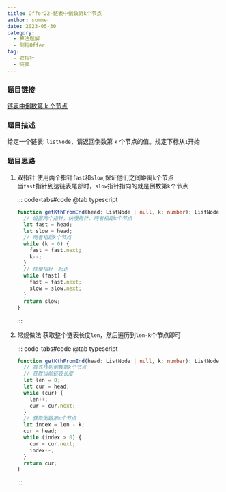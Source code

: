 ```yaml
---
title: Offer22-链表中倒数第k个节点
anthor: summer
date: 2023-05-30
category:
  - 算法题解
  - 剑指Offer
tag:
  - 双指针
  - 链表
---
```


### 题目链接

[链表中倒数第 k 个节点](https://leetcode-cn.com/problems/lian-biao-zhong-dao-shu-di-kge-jie-dian-lcof/)

### 题目描述

给定一个链表: `listNode`，请返回倒数第 `k` 个节点的值。规定下标从`1`开始

### 题目思路

1. 双指针
   使用两个指针`fast`和`slow`,保证他们之间距离`k`个节点  
   当`fast`指针到达链表尾部时，`slow`指针指向的就是倒数第`k`个节点

   ::: code-tabs#code
   @tab typescript

   ```typescript
   function getKthFromEnd(head: ListNode | null, k: number): ListNode | null {
     // 设置两个指针，快慢指针，两者相距k个节点
     let fast = head;
     let slow = head;
     // 两者相距k个节点
     while (k > 0) {
       fast = fast.next;
       k--;
     }
     // 快慢指针一起走
     while (fast) {
       fast = fast.next;
       slow = slow.next;
     }
     return slow;
   }
   ```

   :::

2. 常规做法
   获取整个链表长度`len`，然后遍历到`len-k`个节点即可

   ::: code-tabs#code
   @tab typescript

   ```typescript
   function getKthFromEnd(head: ListNode | null, k: number): ListNode | null {
     // 首先找到倒数第k个节点
     // 获取当前链表长度
     let len = 0;
     let cur = head;
     while (cur) {
       len++;
       cur = cur.next;
     }
     // 获取倒数第k个节点
     let index = len - k;
     cur = head;
     while (index > 0) {
       cur = cur.next;
       index--;
     }
     return cur;
   }
   ```

   :::
